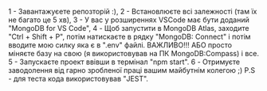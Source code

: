 1 - Завантажуєете репозторій :),
2 - Встановлюєте всі залежності (там їх не багато це 5 хв),
3 - У вас у розширеннях VSCode має бути доданий "MongoDB for VS Code",
4 - Щоб запустити в MongoDB Atlas, заходите "Ctrl + Shift + P", потім натискаєте в рядку "MongoDB: Connect" і потім вводите мою силку яка є в ".env" файлі. ВАЖЛИВО!!! АБО просто міняєте базу на свою (я використовував на ПК MongoDB:Compass) і все.
5 - Запускаєте проект ввівши в термінал "npm start". 
6 - Отримуєте заводолення від гарно зробленої праці вашим майбутнім колегою ;)
P.S - для теста кода використовував "JEST".

